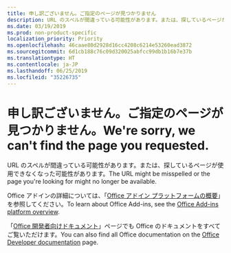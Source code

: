 ```yaml
---
title: 申し訳ございません。ご指定のページが見つかりません
description: URL のスペルが間違っている可能性があります。または、探しているページが使用できなくなった可能性があります。
ms.date: 03/19/2019
ms.prod: non-product-specific
localization_priority: Priority
ms.openlocfilehash: 46caae80d2928d16cc4208c6214e53260ead3872
ms.sourcegitcommit: 6d1cb188c76c09d320025abfcc99db1b16b7e37b
ms.translationtype: HT
ms.contentlocale: ja-JP
ms.lasthandoff: 06/25/2019
ms.locfileid: "35226735"
---
```

# <a name="were-sorry-we-cant-find-the-page-you-requested"></a><span data-ttu-id="39ca8-103">申し訳ございません。ご指定のページが見つかりません。</span><span class="sxs-lookup"><span data-stu-id="39ca8-103">We're sorry, we can't find the page you requested.</span></span>

<span data-ttu-id="39ca8-104">URL のスペルが間違っている可能性があります。または、探しているページが使用できなくなった可能性があります。</span><span class="sxs-lookup"><span data-stu-id="39ca8-104">The URL might be misspelled or the page you're looking for might no longer be available.</span></span>  

<span data-ttu-id="39ca8-105">Office アドインの詳細については、「[Office アドイン プラットフォームの概要](/office/dev/add-ins/overview/office-add-ins)」を参照してください。</span><span class="sxs-lookup"><span data-stu-id="39ca8-105">To learn about Office Add-ins, see the [Office Add-ins platform overview](/office/dev/add-ins/overview/office-add-ins).</span></span>

<span data-ttu-id="39ca8-106">「[Office 開発者向けドキュメント](https://developer.microsoft.com/office/docs)」ページでも Office のドキュメントをすべてご覧いただけます。</span><span class="sxs-lookup"><span data-stu-id="39ca8-106">You can also find all Office documentation on the [Office Developer documentation](https://developer.microsoft.com/office/docs) page.</span></span>
